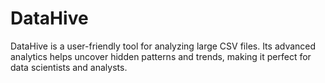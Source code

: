 # DataHive
DataHive is a user-friendly tool for analyzing large CSV files. Its advanced analytics helps uncover hidden patterns and trends, making it perfect for data scientists and analysts.
